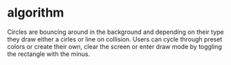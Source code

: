 # algorithm

Circles are bouncing around in the background and depending on their type they draw either a cirles or line on collision. Users can cycle through preset colors or create their own, clear the screen or enter draw mode by toggling the rectangle with the minus.
